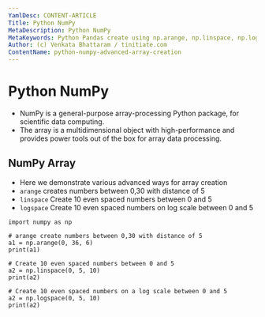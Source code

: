 ```yaml
---
YamlDesc: CONTENT-ARTICLE
Title: Python NumPy
MetaDescription: Python NumPy
MetaKeywords: Python Pandas create using np.arange, np.linspace, np.logspace
Author: (c) Venkata Bhattaram / tinitiate.com
ContentName: python-numpy-advanced-array-creation
---
```


# Python NumPy
* NumPy is a general-purpose array-processing Python package, for scientific 
  data computing.
* The array is a multidimensional object with high-performance and provides 
  power tools out of the box for array data processing.

## NumPy Array
* Here we demonstrate various advanced ways for array creation
* `arange` creates numbers between 0,30 with distance of 5
* `linspace` Create 10 even spaced numbers between 0 and 5
* `logspace` Create 10 even spaced numbers on log scale between 0 and 5

```
import numpy as np

# arange create numbers between 0,30 with distance of 5
a1 = np.arange(0, 36, 6) 
print(a1)

# Create 10 even spaced numbers between 0 and 5
a2 = np.linspace(0, 5, 10) 
print(a2)

# Create 10 even spaced numbers on a log scale between 0 and 5
a2 = np.logspace(0, 5, 10) 
print(a2)

```
